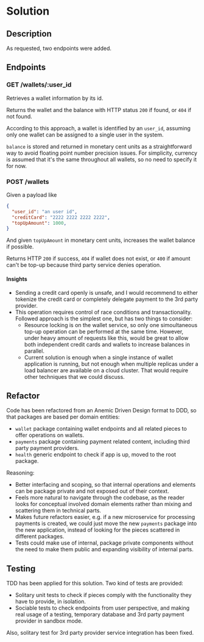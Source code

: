 # Solution

## Description

As requested, two endpoints were added.

## Endpoints

### GET /wallets/:user_id
Retrieves a wallet information by its id.

Returns the wallet and the balance with HTTP status `200` if found, or `404` if not found. 

According to this approach, a wallet is identified by an `user_id`, assuming only one wallet can be assigned to a single user in the system. 

`balance` is stored and returned in monetary cent units as a straightforward way to avoid floating point number precision issues. 
For simplicity, currency is assumed that it's the same throughout all wallets, so no need to specify it for now.

### POST /wallets
Given a payload like 
```json
{
  "user_id": "an user id",
  "creditCard": "2222 2222 2222 2222",
  "topUpAmount": 1000, 
}
```
And given `topUpAmount` in monetary cent units, increases the wallet balance if possible.

Returns HTTP `200` if success, `404` if wallet does not exist, or `400` if amount can't be top-up because third party service denies operation.

#### Insights
- Sending a credit card openly is unsafe, and I would recommend to either tokenize the credit card or completely delegate payment to the 3rd party provider.
- This operation requires control of race conditions and transactionality. Followed approach is the simplest one, but has two things to consider:
  - Resource locking is on the wallet service, so only one simoultaneous top-up operation can be performed at the same time. However, under heavy amount of requests like this, would be great to allow both independent credit cards and wallets to increase balances in parallel.
  - Current solution is enough when a single instance of wallet application is running, but not enough when multiple replicas under a load balancer are available on a cloud cluster. That would require other techniques that we could discuss.

## Refactor
Code has been refactored from an Anemic Driven Design format to DDD, so that packages are based per domain entities:
- `wallet` package containing wallet endpoints and all related pieces to offer operations on wallets.
- `payments` package containing payment related content, including third party payment providers.
- `health` generic endpoint to check if app is up, moved to the root package.

Reasoning:
- Better interfacing and scoping, so that internal operations and elements can be package private and not exposed out of their context.
- Feels more natural to navigate through the codebase, as the reader looks for conceptual involved domain elements rather than mixing and scattering them in technical parts.
- Makes future refactors easier, e.g. if a new microservice for processing payments is created, we could just move the new `payments` package into the new application, instead of looking for the pieces scattered in different packages.
- Tests could make use of internal, package private components without the need to make them public and expanding visibility of internal parts.

## Testing
TDD has been applied for this solution. 
Two kind of tests are provided:
- Solitary unit tests to check if pieces comply with the functionality they have to provide, in isolation.
- Sociable tests to check endpoints from user perspective, and making real usage of a testing, temporary database and 3rd party payment provider in sandbox mode.

Also, solitary test for 3rd party provider service integration has been fixed. 
